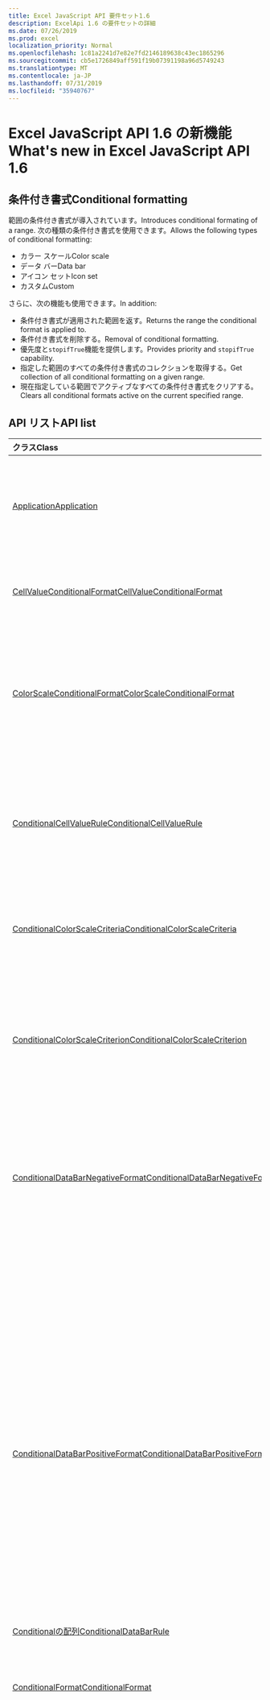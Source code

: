 ```yaml
---
title: Excel JavaScript API 要件セット1.6
description: ExcelApi 1.6 の要件セットの詳細
ms.date: 07/26/2019
ms.prod: excel
localization_priority: Normal
ms.openlocfilehash: 1c81a2241d7e82e7fd2146189638c43ec1865296
ms.sourcegitcommit: cb5e1726849aff591f19b07391198a96d5749243
ms.translationtype: MT
ms.contentlocale: ja-JP
ms.lasthandoff: 07/31/2019
ms.locfileid: "35940767"
---
```

# <a name="whats-new-in-excel-javascript-api-16"></a><span data-ttu-id="a546f-103">Excel JavaScript API 1.6 の新機能</span><span class="sxs-lookup"><span data-stu-id="a546f-103">What's new in Excel JavaScript API 1.6</span></span>

## <a name="conditional-formatting"></a><span data-ttu-id="a546f-104">条件付き書式</span><span class="sxs-lookup"><span data-stu-id="a546f-104">Conditional formatting</span></span>

<span data-ttu-id="a546f-105">範囲の条件付き書式が導入されています。</span><span class="sxs-lookup"><span data-stu-id="a546f-105">Introduces conditional formating of a range.</span></span> <span data-ttu-id="a546f-106">次の種類の条件付き書式を使用できます。</span><span class="sxs-lookup"><span data-stu-id="a546f-106">Allows the following types of conditional formatting:</span></span>

* <span data-ttu-id="a546f-107">カラー スケール</span><span class="sxs-lookup"><span data-stu-id="a546f-107">Color scale</span></span>
* <span data-ttu-id="a546f-108">データ バー</span><span class="sxs-lookup"><span data-stu-id="a546f-108">Data bar</span></span>
* <span data-ttu-id="a546f-109">アイコン セット</span><span class="sxs-lookup"><span data-stu-id="a546f-109">Icon set</span></span>
* <span data-ttu-id="a546f-110">カスタム</span><span class="sxs-lookup"><span data-stu-id="a546f-110">Custom</span></span>

<span data-ttu-id="a546f-111">さらに、次の機能も使用できます。</span><span class="sxs-lookup"><span data-stu-id="a546f-111">In addition:</span></span>

* <span data-ttu-id="a546f-112">条件付き書式が適用された範囲を返す。</span><span class="sxs-lookup"><span data-stu-id="a546f-112">Returns the range the conditional format is applied to.</span></span>
* <span data-ttu-id="a546f-113">条件付き書式を削除する。</span><span class="sxs-lookup"><span data-stu-id="a546f-113">Removal of conditional formatting.</span></span>
* <span data-ttu-id="a546f-114">優先度と`stopifTrue`機能を提供します。</span><span class="sxs-lookup"><span data-stu-id="a546f-114">Provides priority and `stopifTrue` capability.</span></span>
* <span data-ttu-id="a546f-115">指定した範囲のすべての条件付き書式のコレクションを取得する。</span><span class="sxs-lookup"><span data-stu-id="a546f-115">Get collection of all conditional formatting on a given range.</span></span>
* <span data-ttu-id="a546f-116">現在指定している範囲でアクティブなすべての条件付き書式をクリアする。</span><span class="sxs-lookup"><span data-stu-id="a546f-116">Clears all conditional formats active on the current specified range.</span></span>

## <a name="api-list"></a><span data-ttu-id="a546f-117">API リスト</span><span class="sxs-lookup"><span data-stu-id="a546f-117">API list</span></span>

| <span data-ttu-id="a546f-118">クラス</span><span class="sxs-lookup"><span data-stu-id="a546f-118">Class</span></span> | <span data-ttu-id="a546f-119">フィールド</span><span class="sxs-lookup"><span data-stu-id="a546f-119">Fields</span></span> | <span data-ttu-id="a546f-120">説明</span><span class="sxs-lookup"><span data-stu-id="a546f-120">Description</span></span> |
|:---|:---|:---|
|[<span data-ttu-id="a546f-121">Application</span><span class="sxs-lookup"><span data-stu-id="a546f-121">Application</span></span>](/javascript/api/excel/excel.application)|[<span data-ttu-id="a546f-122">suspendApiCalculationUntilNextSync()</span><span class="sxs-lookup"><span data-stu-id="a546f-122">suspendApiCalculationUntilNextSync()</span></span>](/javascript/api/excel/excel.application#suspendapicalculationuntilnextsync--)|<span data-ttu-id="a546f-p102">次の "context.sync()" が呼び出されるまで、計算を中断します。設定されると、依存関係が確実に伝達されるようにブックを再計算するのは開発者の責任です。</span><span class="sxs-lookup"><span data-stu-id="a546f-p102">Suspends calculation until the next "context.sync()" is called. Once set, it is the developer's responsibility to re-calc the workbook, to ensure that any dependencies are propagated.</span></span>|
|[<span data-ttu-id="a546f-125">CellValueConditionalFormat</span><span class="sxs-lookup"><span data-stu-id="a546f-125">CellValueConditionalFormat</span></span>](/javascript/api/excel/excel.cellvalueconditionalformat)|[<span data-ttu-id="a546f-126">format</span><span class="sxs-lookup"><span data-stu-id="a546f-126">format</span></span>](/javascript/api/excel/excel.cellvalueconditionalformat#format)|<span data-ttu-id="a546f-127">書式設定オブジェクトを返し、条件付き書式のフォント、塗りつぶし、罫線などのプロパティをカプセル化します。</span><span class="sxs-lookup"><span data-stu-id="a546f-127">Returns a format object, encapsulating the conditional formats font, fill, borders, and other properties.</span></span>|
||[<span data-ttu-id="a546f-128">除外</span><span class="sxs-lookup"><span data-stu-id="a546f-128">rule</span></span>](/javascript/api/excel/excel.cellvalueconditionalformat#rule)|<span data-ttu-id="a546f-129">この条件付き書式の Rule オブジェクトを表します。</span><span class="sxs-lookup"><span data-stu-id="a546f-129">Represents the Rule object on this conditional format.</span></span>|
|[<span data-ttu-id="a546f-130">ColorScaleConditionalFormat</span><span class="sxs-lookup"><span data-stu-id="a546f-130">ColorScaleConditionalFormat</span></span>](/javascript/api/excel/excel.colorscaleconditionalformat)|[<span data-ttu-id="a546f-131">criteria</span><span class="sxs-lookup"><span data-stu-id="a546f-131">criteria</span></span>](/javascript/api/excel/excel.colorscaleconditionalformat#criteria)|<span data-ttu-id="a546f-132">カラースケールの基準。</span><span class="sxs-lookup"><span data-stu-id="a546f-132">The criteria of the color scale.</span></span> <span data-ttu-id="a546f-133">2ポイントのカラースケールを使用している場合、中点はオプションです。</span><span class="sxs-lookup"><span data-stu-id="a546f-133">Midpoint is optional when using a two point color scale.</span></span>|
||[<span data-ttu-id="a546f-134">threeColorScale</span><span class="sxs-lookup"><span data-stu-id="a546f-134">threeColorScale</span></span>](/javascript/api/excel/excel.colorscaleconditionalformat#threecolorscale)|<span data-ttu-id="a546f-135">True の場合、カラースケールには3つのポイント (最小、中点、最大) が設定されます。それ以外の場合は、2つ (最小、最大) が設定されます。</span><span class="sxs-lookup"><span data-stu-id="a546f-135">If true the color scale will have three points (minimum, midpoint, maximum), otherwise it will have two (minimum, maximum).</span></span>|
|[<span data-ttu-id="a546f-136">ConditionalCellValueRule</span><span class="sxs-lookup"><span data-stu-id="a546f-136">ConditionalCellValueRule</span></span>](/javascript/api/excel/excel.conditionalcellvaluerule)|[<span data-ttu-id="a546f-137">formula1</span><span class="sxs-lookup"><span data-stu-id="a546f-137">formula1</span></span>](/javascript/api/excel/excel.conditionalcellvaluerule#formula1)|<span data-ttu-id="a546f-138">条件付き書式ルールを評価するために必要な場合、数式。</span><span class="sxs-lookup"><span data-stu-id="a546f-138">The formula, if required, to evaluate the conditional format rule on.</span></span>|
||[<span data-ttu-id="a546f-139">formula2</span><span class="sxs-lookup"><span data-stu-id="a546f-139">formula2</span></span>](/javascript/api/excel/excel.conditionalcellvaluerule#formula2)|<span data-ttu-id="a546f-140">条件付き書式ルールを評価するために必要な場合、数式。</span><span class="sxs-lookup"><span data-stu-id="a546f-140">The formula, if required, to evaluate the conditional format rule on.</span></span>|
||[<span data-ttu-id="a546f-141">演算子</span><span class="sxs-lookup"><span data-stu-id="a546f-141">operator</span></span>](/javascript/api/excel/excel.conditionalcellvaluerule#operator)|<span data-ttu-id="a546f-142">テキスト条件付き書式の演算子を指定します。</span><span class="sxs-lookup"><span data-stu-id="a546f-142">The operator of the text conditional format.</span></span>|
|[<span data-ttu-id="a546f-143">ConditionalColorScaleCriteria</span><span class="sxs-lookup"><span data-stu-id="a546f-143">ConditionalColorScaleCriteria</span></span>](/javascript/api/excel/excel.conditionalcolorscalecriteria)|[<span data-ttu-id="a546f-144">maximum</span><span class="sxs-lookup"><span data-stu-id="a546f-144">maximum</span></span>](/javascript/api/excel/excel.conditionalcolorscalecriteria#maximum)|<span data-ttu-id="a546f-145">最大ポイントのカラー スケール条件。</span><span class="sxs-lookup"><span data-stu-id="a546f-145">The maximum point Color Scale Criterion.</span></span>|
||[<span data-ttu-id="a546f-146">地点</span><span class="sxs-lookup"><span data-stu-id="a546f-146">midpoint</span></span>](/javascript/api/excel/excel.conditionalcolorscalecriteria#midpoint)|<span data-ttu-id="a546f-147">カラー スケールが 3 色スケールの場合のカラー スケール条件の中間値。</span><span class="sxs-lookup"><span data-stu-id="a546f-147">The midpoint Color Scale Criterion if the color scale is a 3-color scale.</span></span>|
||[<span data-ttu-id="a546f-148">minimum</span><span class="sxs-lookup"><span data-stu-id="a546f-148">minimum</span></span>](/javascript/api/excel/excel.conditionalcolorscalecriteria#minimum)|<span data-ttu-id="a546f-149">最小ポイントのカラー スケール条件。</span><span class="sxs-lookup"><span data-stu-id="a546f-149">The minimum point Color Scale Criterion.</span></span>|
|[<span data-ttu-id="a546f-150">ConditionalColorScaleCriterion</span><span class="sxs-lookup"><span data-stu-id="a546f-150">ConditionalColorScaleCriterion</span></span>](/javascript/api/excel/excel.conditionalcolorscalecriterion)|[<span data-ttu-id="a546f-151">color</span><span class="sxs-lookup"><span data-stu-id="a546f-151">color</span></span>](/javascript/api/excel/excel.conditionalcolorscalecriterion#color)|<span data-ttu-id="a546f-152">色スケールの色を表す HTML カラーコード。</span><span class="sxs-lookup"><span data-stu-id="a546f-152">HTML color code representation of the color scale color.</span></span> <span data-ttu-id="a546f-153">例:</span><span class="sxs-lookup"><span data-stu-id="a546f-153">E.g.</span></span> <span data-ttu-id="a546f-154">#FF0000 は赤を表します。</span><span class="sxs-lookup"><span data-stu-id="a546f-154">#FF0000 represents Red.</span></span>|
||[<span data-ttu-id="a546f-155">formula</span><span class="sxs-lookup"><span data-stu-id="a546f-155">formula</span></span>](/javascript/api/excel/excel.conditionalcolorscalecriterion#formula)|<span data-ttu-id="a546f-156">数値、数式、(型が LowestValue の場合は) null。</span><span class="sxs-lookup"><span data-stu-id="a546f-156">A number, a formula, or null (if Type is LowestValue).</span></span>|
||[<span data-ttu-id="a546f-157">type</span><span class="sxs-lookup"><span data-stu-id="a546f-157">type</span></span>](/javascript/api/excel/excel.conditionalcolorscalecriterion#type)|<span data-ttu-id="a546f-158">条件式の基準となる条件式を指定します。</span><span class="sxs-lookup"><span data-stu-id="a546f-158">What the criterion conditional formula should be based on.</span></span>|
|[<span data-ttu-id="a546f-159">ConditionalDataBarNegativeFormat</span><span class="sxs-lookup"><span data-stu-id="a546f-159">ConditionalDataBarNegativeFormat</span></span>](/javascript/api/excel/excel.conditionaldatabarnegativeformat)|[<span data-ttu-id="a546f-160">borderColor</span><span class="sxs-lookup"><span data-stu-id="a546f-160">borderColor</span></span>](/javascript/api/excel/excel.conditionaldatabarnegativeformat#bordercolor)|<span data-ttu-id="a546f-161">枠線の色を表す HTML カラー コード。形式は #RRGGBB (例: "FFA500")、または名前付きの HTML 色 (例: "オレンジ") です。</span><span class="sxs-lookup"><span data-stu-id="a546f-161">HTML color code representing the color of the border line, of the form #RRGGBB (e.g. "FFA500") or as a named HTML color (e.g. "orange").</span></span>|
||[<span data-ttu-id="a546f-162">fillColor</span><span class="sxs-lookup"><span data-stu-id="a546f-162">fillColor</span></span>](/javascript/api/excel/excel.conditionaldatabarnegativeformat#fillcolor)|<span data-ttu-id="a546f-163">塗りつぶしの色を表す HTML カラー コード。#RRGGBB 形式 (例: "FFA500")、または名前付きの HTML 色 (例: "orange") として示されます。</span><span class="sxs-lookup"><span data-stu-id="a546f-163">HTML color code representing the fill color, of the form #RRGGBB (e.g. "FFA500") or as a named HTML color (e.g. "orange").</span></span>|
||[<span data-ttu-id="a546f-164">matchPositiveBorderColor</span><span class="sxs-lookup"><span data-stu-id="a546f-164">matchPositiveBorderColor</span></span>](/javascript/api/excel/excel.conditionaldatabarnegativeformat#matchpositivebordercolor)|<span data-ttu-id="a546f-165">負の DataBar に正の DataBar と同じ枠線の色があるかどうかを表すブール値。</span><span class="sxs-lookup"><span data-stu-id="a546f-165">Boolean representation of whether or not the negative DataBar has the same border color as the positive DataBar.</span></span>|
||[<span data-ttu-id="a546f-166">matchPositiveFillColor</span><span class="sxs-lookup"><span data-stu-id="a546f-166">matchPositiveFillColor</span></span>](/javascript/api/excel/excel.conditionaldatabarnegativeformat#matchpositivefillcolor)|<span data-ttu-id="a546f-167">負の DataBar に正の DataBar と同じ塗りつぶしの色があるかどうかを表すブール値。</span><span class="sxs-lookup"><span data-stu-id="a546f-167">Boolean representation of whether or not the negative DataBar has the same fill color as the positive DataBar.</span></span>|
|[<span data-ttu-id="a546f-168">ConditionalDataBarPositiveFormat</span><span class="sxs-lookup"><span data-stu-id="a546f-168">ConditionalDataBarPositiveFormat</span></span>](/javascript/api/excel/excel.conditionaldatabarpositiveformat)|[<span data-ttu-id="a546f-169">borderColor</span><span class="sxs-lookup"><span data-stu-id="a546f-169">borderColor</span></span>](/javascript/api/excel/excel.conditionaldatabarpositiveformat#bordercolor)|<span data-ttu-id="a546f-170">枠線の色を表す HTML カラー コード。形式は #RRGGBB (例: "FFA500")、または名前付きの HTML 色 (例: "オレンジ") です。</span><span class="sxs-lookup"><span data-stu-id="a546f-170">HTML color code representing the color of the border line, of the form #RRGGBB (e.g. "FFA500") or as a named HTML color (e.g. "orange").</span></span>|
||[<span data-ttu-id="a546f-171">fillColor</span><span class="sxs-lookup"><span data-stu-id="a546f-171">fillColor</span></span>](/javascript/api/excel/excel.conditionaldatabarpositiveformat#fillcolor)|<span data-ttu-id="a546f-172">塗りつぶしの色を表す HTML カラー コード。#RRGGBB 形式 (例: "FFA500")、または名前付きの HTML 色 (例: "orange") として示されます。</span><span class="sxs-lookup"><span data-stu-id="a546f-172">HTML color code representing the fill color, of the form #RRGGBB (e.g. "FFA500") or as a named HTML color (e.g. "orange").</span></span>|
||[<span data-ttu-id="a546f-173">gradientFill</span><span class="sxs-lookup"><span data-stu-id="a546f-173">gradientFill</span></span>](/javascript/api/excel/excel.conditionaldatabarpositiveformat#gradientfill)|<span data-ttu-id="a546f-174">DataBar のグラデーションの有無を表すブール値。</span><span class="sxs-lookup"><span data-stu-id="a546f-174">Boolean representation of whether or not the DataBar has a gradient.</span></span>|
|[<span data-ttu-id="a546f-175">Conditionalの配列</span><span class="sxs-lookup"><span data-stu-id="a546f-175">ConditionalDataBarRule</span></span>](/javascript/api/excel/excel.conditionaldatabarrule)|[<span data-ttu-id="a546f-176">formula</span><span class="sxs-lookup"><span data-stu-id="a546f-176">formula</span></span>](/javascript/api/excel/excel.conditionaldatabarrule#formula)|<span data-ttu-id="a546f-177">databar のルールを評価するために必要な場合、数式。</span><span class="sxs-lookup"><span data-stu-id="a546f-177">The formula, if required, to evaluate the databar rule on.</span></span>|
||[<span data-ttu-id="a546f-178">type</span><span class="sxs-lookup"><span data-stu-id="a546f-178">type</span></span>](/javascript/api/excel/excel.conditionaldatabarrule#type)|<span data-ttu-id="a546f-179">Databar のルールの種類。</span><span class="sxs-lookup"><span data-stu-id="a546f-179">The type of rule for the databar.</span></span>|
|[<span data-ttu-id="a546f-180">ConditionalFormat</span><span class="sxs-lookup"><span data-stu-id="a546f-180">ConditionalFormat</span></span>](/javascript/api/excel/excel.conditionalformat)|[<span data-ttu-id="a546f-181">delete()</span><span class="sxs-lookup"><span data-stu-id="a546f-181">delete()</span></span>](/javascript/api/excel/excel.conditionalformat#delete--)|<span data-ttu-id="a546f-182">この条件付き書式を削除します。</span><span class="sxs-lookup"><span data-stu-id="a546f-182">Deletes this conditional format.</span></span>|
||[<span data-ttu-id="a546f-183">getRange()</span><span class="sxs-lookup"><span data-stu-id="a546f-183">getRange()</span></span>](/javascript/api/excel/excel.conditionalformat#getrange--)|<span data-ttu-id="a546f-184">条件付き書式が適用された範囲を返す。</span><span class="sxs-lookup"><span data-stu-id="a546f-184">Returns the range the conditonal format is applied to.</span></span> <span data-ttu-id="a546f-185">複数の範囲に条件付き書式を適用すると、エラーがスローされます。</span><span class="sxs-lookup"><span data-stu-id="a546f-185">Throws an error if the conditional format is applied to multiple ranges.</span></span> <span data-ttu-id="a546f-186">読み取り専用です。</span><span class="sxs-lookup"><span data-stu-id="a546f-186">Read-only.</span></span>|
||[<span data-ttu-id="a546f-187">getRangeOrNullObject()</span><span class="sxs-lookup"><span data-stu-id="a546f-187">getRangeOrNullObject()</span></span>](/javascript/api/excel/excel.conditionalformat#getrangeornullobject--)|<span data-ttu-id="a546f-188">Conditonal 書式が適用される範囲を返します。または、複数の範囲に条件付き書式が適用されている場合は、null オブジェクトを返します。</span><span class="sxs-lookup"><span data-stu-id="a546f-188">Returns the range the conditonal format is applied to, or a null object if the conditional format is applied to multiple ranges.</span></span> <span data-ttu-id="a546f-189">読み取り専用です。</span><span class="sxs-lookup"><span data-stu-id="a546f-189">Read-only.</span></span>|
||[<span data-ttu-id="a546f-190">的</span><span class="sxs-lookup"><span data-stu-id="a546f-190">priority</span></span>](/javascript/api/excel/excel.conditionalformat#priority)|<span data-ttu-id="a546f-191">この条件付き書式が現在存在している条件付き書式コレクション内の優先度 (またはインデックス)。</span><span class="sxs-lookup"><span data-stu-id="a546f-191">The priority (or index) within the conditional format collection that this conditional format currently exists in.</span></span> <span data-ttu-id="a546f-192">これも変更する</span><span class="sxs-lookup"><span data-stu-id="a546f-192">Changing this also</span></span>|
||[<span data-ttu-id="a546f-193">cellValue</span><span class="sxs-lookup"><span data-stu-id="a546f-193">cellValue</span></span>](/javascript/api/excel/excel.conditionalformat#cellvalue)|<span data-ttu-id="a546f-194">現在の条件付き書式が CellValue 型の場合は、セル値の条件付き書式プロパティを返します。</span><span class="sxs-lookup"><span data-stu-id="a546f-194">Returns the cell value conditional format properties if the current conditional format is a CellValue type.</span></span>|
||[<span data-ttu-id="a546f-195">cellValueOrNullObject</span><span class="sxs-lookup"><span data-stu-id="a546f-195">cellValueOrNullObject</span></span>](/javascript/api/excel/excel.conditionalformat#cellvalueornullobject)|<span data-ttu-id="a546f-196">現在の条件付き書式が CellValue 型の場合は、セル値の条件付き書式プロパティを返します。</span><span class="sxs-lookup"><span data-stu-id="a546f-196">Returns the cell value conditional format properties if the current conditional format is a CellValue type.</span></span>|
||[<span data-ttu-id="a546f-197">colorScale</span><span class="sxs-lookup"><span data-stu-id="a546f-197">colorScale</span></span>](/javascript/api/excel/excel.conditionalformat#colorscale)|<span data-ttu-id="a546f-198">現在の条件付き書式が ColorScale 型の場合は、ColorScale 条件付き書式プロパティを返します。</span><span class="sxs-lookup"><span data-stu-id="a546f-198">Returns the ColorScale conditional format properties if the current conditional format is an ColorScale type.</span></span> <span data-ttu-id="a546f-199">読み取り専用です。</span><span class="sxs-lookup"><span data-stu-id="a546f-199">Read-only.</span></span>|
||[<span data-ttu-id="a546f-200">colorScaleOrNullObject</span><span class="sxs-lookup"><span data-stu-id="a546f-200">colorScaleOrNullObject</span></span>](/javascript/api/excel/excel.conditionalformat#colorscaleornullobject)|<span data-ttu-id="a546f-201">現在の条件付き書式が ColorScale 型の場合は、ColorScale 条件付き書式プロパティを返します。</span><span class="sxs-lookup"><span data-stu-id="a546f-201">Returns the ColorScale conditional format properties if the current conditional format is an ColorScale type.</span></span> <span data-ttu-id="a546f-202">読み取り専用です。</span><span class="sxs-lookup"><span data-stu-id="a546f-202">Read-only.</span></span>|
||[<span data-ttu-id="a546f-203">配色</span><span class="sxs-lookup"><span data-stu-id="a546f-203">custom</span></span>](/javascript/api/excel/excel.conditionalformat#custom)|<span data-ttu-id="a546f-204">現在の条件付き書式がカスタム型の場合は、カスタムの条件付き書式プロパティを返します。</span><span class="sxs-lookup"><span data-stu-id="a546f-204">Returns the custom conditional format properties if the current conditional format is a custom type.</span></span> <span data-ttu-id="a546f-205">読み取り専用です。</span><span class="sxs-lookup"><span data-stu-id="a546f-205">Read-only.</span></span>|
||[<span data-ttu-id="a546f-206">customOrNullObject</span><span class="sxs-lookup"><span data-stu-id="a546f-206">customOrNullObject</span></span>](/javascript/api/excel/excel.conditionalformat#customornullobject)|<span data-ttu-id="a546f-207">現在の条件付き書式がカスタム型の場合は、カスタムの条件付き書式プロパティを返します。</span><span class="sxs-lookup"><span data-stu-id="a546f-207">Returns the custom conditional format properties if the current conditional format is a custom type.</span></span> <span data-ttu-id="a546f-208">読み取り専用です。</span><span class="sxs-lookup"><span data-stu-id="a546f-208">Read-only.</span></span>|
||[<span data-ttu-id="a546f-209">dataBar</span><span class="sxs-lookup"><span data-stu-id="a546f-209">dataBar</span></span>](/javascript/api/excel/excel.conditionalformat#databar)|<span data-ttu-id="a546f-210">現在の条件付き書式がデータバーの場合、データバーのプロパティを返します。</span><span class="sxs-lookup"><span data-stu-id="a546f-210">Returns the data bar properties if the current conditional format is a data bar.</span></span> <span data-ttu-id="a546f-211">読み取り専用です。</span><span class="sxs-lookup"><span data-stu-id="a546f-211">Read-only.</span></span>|
||[<span data-ttu-id="a546f-212">dataBarOrNullObject</span><span class="sxs-lookup"><span data-stu-id="a546f-212">dataBarOrNullObject</span></span>](/javascript/api/excel/excel.conditionalformat#databarornullobject)|<span data-ttu-id="a546f-213">現在の条件付き書式がデータバーの場合、データバーのプロパティを返します。</span><span class="sxs-lookup"><span data-stu-id="a546f-213">Returns the data bar properties if the current conditional format is a data bar.</span></span> <span data-ttu-id="a546f-214">読み取り専用です。</span><span class="sxs-lookup"><span data-stu-id="a546f-214">Read-only.</span></span>|
||[<span data-ttu-id="a546f-215">iconSet</span><span class="sxs-lookup"><span data-stu-id="a546f-215">iconSet</span></span>](/javascript/api/excel/excel.conditionalformat#iconset)|<span data-ttu-id="a546f-216">現在の条件付き書式が IconSet 型の場合は、IconSet 条件付き書式プロパティを返します。</span><span class="sxs-lookup"><span data-stu-id="a546f-216">Returns the IconSet conditional format properties if the current conditional format is an IconSet type.</span></span> <span data-ttu-id="a546f-217">読み取り専用です。</span><span class="sxs-lookup"><span data-stu-id="a546f-217">Read-only.</span></span>|
||[<span data-ttu-id="a546f-218">iconSetOrNullObject</span><span class="sxs-lookup"><span data-stu-id="a546f-218">iconSetOrNullObject</span></span>](/javascript/api/excel/excel.conditionalformat#iconsetornullobject)|<span data-ttu-id="a546f-219">現在の条件付き書式が IconSet 型の場合は、IconSet 条件付き書式プロパティを返します。</span><span class="sxs-lookup"><span data-stu-id="a546f-219">Returns the IconSet conditional format properties if the current conditional format is an IconSet type.</span></span> <span data-ttu-id="a546f-220">読み取り専用です。</span><span class="sxs-lookup"><span data-stu-id="a546f-220">Read-only.</span></span>|
||[<span data-ttu-id="a546f-221">id</span><span class="sxs-lookup"><span data-stu-id="a546f-221">id</span></span>](/javascript/api/excel/excel.conditionalformat#id)|<span data-ttu-id="a546f-222">現在の ConditionalFormatCollection 内での条件付き書式の優先順位。</span><span class="sxs-lookup"><span data-stu-id="a546f-222">The Priority of the Conditional Format within the current ConditionalFormatCollection.</span></span> <span data-ttu-id="a546f-223">読み取り専用です。</span><span class="sxs-lookup"><span data-stu-id="a546f-223">Read-only.</span></span>|
||[<span data-ttu-id="a546f-224">3-d</span><span class="sxs-lookup"><span data-stu-id="a546f-224">preset</span></span>](/javascript/api/excel/excel.conditionalformat#preset)|<span data-ttu-id="a546f-225">事前設定の条件の条件付き書式を返します。</span><span class="sxs-lookup"><span data-stu-id="a546f-225">Returns the preset criteria conditional format.</span></span> <span data-ttu-id="a546f-226">詳細については、「PresetCriteriaConditionalFormat」を参照してください。</span><span class="sxs-lookup"><span data-stu-id="a546f-226">See Excel.PresetCriteriaConditionalFormat for more details.</span></span>|
||[<span data-ttu-id="a546f-227">presetOrNullObject</span><span class="sxs-lookup"><span data-stu-id="a546f-227">presetOrNullObject</span></span>](/javascript/api/excel/excel.conditionalformat#presetornullobject)|<span data-ttu-id="a546f-228">事前設定の条件の条件付き書式を返します。</span><span class="sxs-lookup"><span data-stu-id="a546f-228">Returns the preset criteria conditional format.</span></span> <span data-ttu-id="a546f-229">詳細については、「PresetCriteriaConditionalFormat」を参照してください。</span><span class="sxs-lookup"><span data-stu-id="a546f-229">See Excel.PresetCriteriaConditionalFormat for more details.</span></span>|
||[<span data-ttu-id="a546f-230">textComparison</span><span class="sxs-lookup"><span data-stu-id="a546f-230">textComparison</span></span>](/javascript/api/excel/excel.conditionalformat#textcomparison)|<span data-ttu-id="a546f-231">現在の条件付き書式がテキスト型の場合、特定のテキスト条件付き書式プロパティを返します。</span><span class="sxs-lookup"><span data-stu-id="a546f-231">Returns the specific text conditional format properties if the current conditional format is a text type.</span></span>|
||[<span data-ttu-id="a546f-232">textComparisonOrNullObject</span><span class="sxs-lookup"><span data-stu-id="a546f-232">textComparisonOrNullObject</span></span>](/javascript/api/excel/excel.conditionalformat#textcomparisonornullobject)|<span data-ttu-id="a546f-233">現在の条件付き書式がテキスト型の場合、特定のテキスト条件付き書式プロパティを返します。</span><span class="sxs-lookup"><span data-stu-id="a546f-233">Returns the specific text conditional format properties if the current conditional format is a text type.</span></span>|
||[<span data-ttu-id="a546f-234">topBottom</span><span class="sxs-lookup"><span data-stu-id="a546f-234">topBottom</span></span>](/javascript/api/excel/excel.conditionalformat#topbottom)|<span data-ttu-id="a546f-235">現在の条件付き書式が TopBottom 型の場合、上位/下位条件付き書式プロパティを返します。</span><span class="sxs-lookup"><span data-stu-id="a546f-235">Returns the Top/Bottom conditional format properties if the current conditional format is an TopBottom type.</span></span>|
||[<span data-ttu-id="a546f-236">topBottomOrNullObject</span><span class="sxs-lookup"><span data-stu-id="a546f-236">topBottomOrNullObject</span></span>](/javascript/api/excel/excel.conditionalformat#topbottomornullobject)|<span data-ttu-id="a546f-237">現在の条件付き書式が TopBottom 型の場合、上位/下位条件付き書式プロパティを返します。</span><span class="sxs-lookup"><span data-stu-id="a546f-237">Returns the Top/Bottom conditional format properties if the current conditional format is an TopBottom type.</span></span>|
||[<span data-ttu-id="a546f-238">type</span><span class="sxs-lookup"><span data-stu-id="a546f-238">type</span></span>](/javascript/api/excel/excel.conditionalformat#type)|<span data-ttu-id="a546f-239">条件付き書式の種類を指定します。</span><span class="sxs-lookup"><span data-stu-id="a546f-239">A type of conditional format.</span></span> <span data-ttu-id="a546f-240">一度に設定できるのは1つだけです。</span><span class="sxs-lookup"><span data-stu-id="a546f-240">Only one can be set at a time.</span></span> <span data-ttu-id="a546f-241">読み取り専用です。</span><span class="sxs-lookup"><span data-stu-id="a546f-241">Read-only.</span></span>|
||[<span data-ttu-id="a546f-242">stopIfTrue</span><span class="sxs-lookup"><span data-stu-id="a546f-242">stopIfTrue</span></span>](/javascript/api/excel/excel.conditionalformat#stopiftrue)|<span data-ttu-id="a546f-243">この条件付き書式の条件が満たされた場合、優先順位の低い書式はそのセルに影響を及ぼしません。</span><span class="sxs-lookup"><span data-stu-id="a546f-243">If the conditions of this conditional format are met, no lower-priority formats shall take effect on that cell.</span></span>|
|[<span data-ttu-id="a546f-244">ConditionalFormatCollection</span><span class="sxs-lookup"><span data-stu-id="a546f-244">ConditionalFormatCollection</span></span>](/javascript/api/excel/excel.conditionalformatcollection)|[<span data-ttu-id="a546f-245">追加 (種類: ConditionalFormatType)</span><span class="sxs-lookup"><span data-stu-id="a546f-245">add(type: Excel.ConditionalFormatType)</span></span>](/javascript/api/excel/excel.conditionalformatcollection#add-type-)|<span data-ttu-id="a546f-246">新しい条件付き書式をコレクションの先頭/最上位の優先度に追加します。</span><span class="sxs-lookup"><span data-stu-id="a546f-246">Adds a new conditional format to the collection at the first/top priority.</span></span>|
||[<span data-ttu-id="a546f-247">clearAll ()</span><span class="sxs-lookup"><span data-stu-id="a546f-247">clearAll()</span></span>](/javascript/api/excel/excel.conditionalformatcollection#clearall--)|<span data-ttu-id="a546f-248">現在指定している範囲でアクティブなすべての条件付き書式をクリアする。</span><span class="sxs-lookup"><span data-stu-id="a546f-248">Clears all conditional formats active on the current specified range.</span></span>|
||[<span data-ttu-id="a546f-249">getCount()</span><span class="sxs-lookup"><span data-stu-id="a546f-249">getCount()</span></span>](/javascript/api/excel/excel.conditionalformatcollection#getcount--)|<span data-ttu-id="a546f-250">ブック内の条件付き書式の数を返します。</span><span class="sxs-lookup"><span data-stu-id="a546f-250">Returns the number of conditional formats in the workbook.</span></span> <span data-ttu-id="a546f-251">読み取り専用です。</span><span class="sxs-lookup"><span data-stu-id="a546f-251">Read-only.</span></span>|
||[<span data-ttu-id="a546f-252">getItem(id: string)</span><span class="sxs-lookup"><span data-stu-id="a546f-252">getItem(id: string)</span></span>](/javascript/api/excel/excel.conditionalformatcollection#getitem-id-)|<span data-ttu-id="a546f-253">指定された ID に対応する条件付き書式を返します。</span><span class="sxs-lookup"><span data-stu-id="a546f-253">Returns a conditional format for the given ID.</span></span>|
||[<span data-ttu-id="a546f-254">getItemAt(index: number)</span><span class="sxs-lookup"><span data-stu-id="a546f-254">getItemAt(index: number)</span></span>](/javascript/api/excel/excel.conditionalformatcollection#getitemat-index-)|<span data-ttu-id="a546f-255">指定されたインデックスに条件付き書式を返します。</span><span class="sxs-lookup"><span data-stu-id="a546f-255">Returns a conditional format at the given index.</span></span>|
||[<span data-ttu-id="a546f-256">items</span><span class="sxs-lookup"><span data-stu-id="a546f-256">items</span></span>](/javascript/api/excel/excel.conditionalformatcollection#items)|<span data-ttu-id="a546f-257">このコレクション内に読み込まれた子アイテムを取得します。</span><span class="sxs-lookup"><span data-stu-id="a546f-257">Gets the loaded child items in this collection.</span></span>|
|[<span data-ttu-id="a546f-258">ConditionalFormatRule</span><span class="sxs-lookup"><span data-stu-id="a546f-258">ConditionalFormatRule</span></span>](/javascript/api/excel/excel.conditionalformatrule)|[<span data-ttu-id="a546f-259">formula</span><span class="sxs-lookup"><span data-stu-id="a546f-259">formula</span></span>](/javascript/api/excel/excel.conditionalformatrule#formula)|<span data-ttu-id="a546f-260">条件付き書式ルールを評価するために必要な場合、数式。</span><span class="sxs-lookup"><span data-stu-id="a546f-260">The formula, if required, to evaluate the conditional format rule on.</span></span>|
||[<span data-ttu-id="a546f-261">formulaLocal</span><span class="sxs-lookup"><span data-stu-id="a546f-261">formulaLocal</span></span>](/javascript/api/excel/excel.conditionalformatrule#formulalocal)|<span data-ttu-id="a546f-262">ユーザーの言語で条件付き書式ルールを評価するために必要な場合、数式。</span><span class="sxs-lookup"><span data-stu-id="a546f-262">The formula, if required, to evaluate the conditional format rule on in the user's language.</span></span>|
||[<span data-ttu-id="a546f-263">formulaR1C1</span><span class="sxs-lookup"><span data-stu-id="a546f-263">formulaR1C1</span></span>](/javascript/api/excel/excel.conditionalformatrule#formular1c1)|<span data-ttu-id="a546f-264">R1C1 形式の表記法で条件付き書式ルールを評価するために必要な場合、数式。</span><span class="sxs-lookup"><span data-stu-id="a546f-264">The formula, if required, to evaluate the conditional format rule on in R1C1-style notation.</span></span>|
|[<span data-ttu-id="a546f-265">ConditionalIconCriterion</span><span class="sxs-lookup"><span data-stu-id="a546f-265">ConditionalIconCriterion</span></span>](/javascript/api/excel/excel.conditionaliconcriterion)|[<span data-ttu-id="a546f-266">customIcon</span><span class="sxs-lookup"><span data-stu-id="a546f-266">customIcon</span></span>](/javascript/api/excel/excel.conditionaliconcriterion#customicon)|<span data-ttu-id="a546f-267">既定の IconSet と異なる場合は現在の条件のカスタム アイコン、そうでない場合は null が返されます。</span><span class="sxs-lookup"><span data-stu-id="a546f-267">The custom icon for the current criterion if different from the default IconSet, else null will be returned.</span></span>|
||[<span data-ttu-id="a546f-268">formula</span><span class="sxs-lookup"><span data-stu-id="a546f-268">formula</span></span>](/javascript/api/excel/excel.conditionaliconcriterion#formula)|<span data-ttu-id="a546f-269">種類によっては数値または数式。</span><span class="sxs-lookup"><span data-stu-id="a546f-269">A number or a formula depending on the type.</span></span>|
||[<span data-ttu-id="a546f-270">演算子</span><span class="sxs-lookup"><span data-stu-id="a546f-270">operator</span></span>](/javascript/api/excel/excel.conditionaliconcriterion#operator)|<span data-ttu-id="a546f-271">アイコンの条件付き書式のルールの種類ごとに、GreaterThan または GreaterThanOrEqual。</span><span class="sxs-lookup"><span data-stu-id="a546f-271">GreaterThan or GreaterThanOrEqual for each of the rule type for the Icon conditional format.</span></span>|
||[<span data-ttu-id="a546f-272">type</span><span class="sxs-lookup"><span data-stu-id="a546f-272">type</span></span>](/javascript/api/excel/excel.conditionaliconcriterion#type)|<span data-ttu-id="a546f-273">アイコンの条件式は次のものに基づいています。</span><span class="sxs-lookup"><span data-stu-id="a546f-273">What the icon conditional formula should be based on.</span></span>|
|[<span data-ttu-id="a546f-274">ConditionalPresetCriteriaRule</span><span class="sxs-lookup"><span data-stu-id="a546f-274">ConditionalPresetCriteriaRule</span></span>](/javascript/api/excel/excel.conditionalpresetcriteriarule)|[<span data-ttu-id="a546f-275">条件</span><span class="sxs-lookup"><span data-stu-id="a546f-275">criterion</span></span>](/javascript/api/excel/excel.conditionalpresetcriteriarule#criterion)|<span data-ttu-id="a546f-276">条件付き書式の条件を指定します。</span><span class="sxs-lookup"><span data-stu-id="a546f-276">The criterion of the conditional format.</span></span>|
|[<span data-ttu-id="a546f-277">ConditionalRangeBorder</span><span class="sxs-lookup"><span data-stu-id="a546f-277">ConditionalRangeBorder</span></span>](/javascript/api/excel/excel.conditionalrangeborder)|[<span data-ttu-id="a546f-278">color</span><span class="sxs-lookup"><span data-stu-id="a546f-278">color</span></span>](/javascript/api/excel/excel.conditionalrangeborder#color)|<span data-ttu-id="a546f-279">枠線の色を表す HTML カラー コード。形式は #RRGGBB (例: "FFA500")、または名前付きの HTML 色 (例: "オレンジ") です。</span><span class="sxs-lookup"><span data-stu-id="a546f-279">HTML color code representing the color of the border line, of the form #RRGGBB (e.g. "FFA500") or as a named HTML color (e.g. "orange").</span></span>|
||[<span data-ttu-id="a546f-280">sideIndex</span><span class="sxs-lookup"><span data-stu-id="a546f-280">sideIndex</span></span>](/javascript/api/excel/excel.conditionalrangeborder#sideindex)|<span data-ttu-id="a546f-281">罫線の特定の辺を表す定数値。</span><span class="sxs-lookup"><span data-stu-id="a546f-281">Constant value that indicates the specific side of the border.</span></span> <span data-ttu-id="a546f-282">詳細については、「Excel の ConditionalRangeBorderIndex」を参照してください。</span><span class="sxs-lookup"><span data-stu-id="a546f-282">See Excel.ConditionalRangeBorderIndex for details.</span></span> <span data-ttu-id="a546f-283">読み取り専用です。</span><span class="sxs-lookup"><span data-stu-id="a546f-283">Read-only.</span></span>|
||[<span data-ttu-id="a546f-284">style</span><span class="sxs-lookup"><span data-stu-id="a546f-284">style</span></span>](/javascript/api/excel/excel.conditionalrangeborder#style)|<span data-ttu-id="a546f-285">罫線の線スタイルを指定する、線スタイル定数のいずれか 1 つ。</span><span class="sxs-lookup"><span data-stu-id="a546f-285">One of the constants of line style specifying the line style for the border.</span></span> <span data-ttu-id="a546f-286">詳細については、「Excel BorderLineStyle」を参照してください。</span><span class="sxs-lookup"><span data-stu-id="a546f-286">See Excel.BorderLineStyle for details.</span></span>|
|[<span data-ttu-id="a546f-287">ConditionalRangeBorderCollection</span><span class="sxs-lookup"><span data-stu-id="a546f-287">ConditionalRangeBorderCollection</span></span>](/javascript/api/excel/excel.conditionalrangebordercollection)|[<span data-ttu-id="a546f-288">getItem (index: Excel. ConditionalRangeBorderIndex)</span><span class="sxs-lookup"><span data-stu-id="a546f-288">getItem(index: Excel.ConditionalRangeBorderIndex)</span></span>](/javascript/api/excel/excel.conditionalrangebordercollection#getitem-index-)|<span data-ttu-id="a546f-289">オブジェクトの名前を使用して、境界線オブジェクトを取得します。</span><span class="sxs-lookup"><span data-stu-id="a546f-289">Gets a border object using its name.</span></span>|
||[<span data-ttu-id="a546f-290">getItemAt(index: number)</span><span class="sxs-lookup"><span data-stu-id="a546f-290">getItemAt(index: number)</span></span>](/javascript/api/excel/excel.conditionalrangebordercollection#getitemat-index-)|<span data-ttu-id="a546f-291">オブジェクトのインデックスを使用して、境界線オブジェクトを取得します。</span><span class="sxs-lookup"><span data-stu-id="a546f-291">Gets a border object using its index.</span></span>|
||[<span data-ttu-id="a546f-292">bottom</span><span class="sxs-lookup"><span data-stu-id="a546f-292">bottom</span></span>](/javascript/api/excel/excel.conditionalrangebordercollection#bottom)|<span data-ttu-id="a546f-293">下罫線を取得します。</span><span class="sxs-lookup"><span data-stu-id="a546f-293">Gets the bottom border.</span></span> <span data-ttu-id="a546f-294">読み取り専用です。</span><span class="sxs-lookup"><span data-stu-id="a546f-294">Read-only.</span></span>|
||[<span data-ttu-id="a546f-295">count</span><span class="sxs-lookup"><span data-stu-id="a546f-295">count</span></span>](/javascript/api/excel/excel.conditionalrangebordercollection#count)|<span data-ttu-id="a546f-296">コレクションに含まれる境界線オブジェクトの数。</span><span class="sxs-lookup"><span data-stu-id="a546f-296">Number of border objects in the collection.</span></span> <span data-ttu-id="a546f-297">読み取り専用です。</span><span class="sxs-lookup"><span data-stu-id="a546f-297">Read-only.</span></span>|
||[<span data-ttu-id="a546f-298">items</span><span class="sxs-lookup"><span data-stu-id="a546f-298">items</span></span>](/javascript/api/excel/excel.conditionalrangebordercollection#items)|<span data-ttu-id="a546f-299">このコレクション内に読み込まれた子アイテムを取得します。</span><span class="sxs-lookup"><span data-stu-id="a546f-299">Gets the loaded child items in this collection.</span></span>|
||[<span data-ttu-id="a546f-300">left</span><span class="sxs-lookup"><span data-stu-id="a546f-300">left</span></span>](/javascript/api/excel/excel.conditionalrangebordercollection#left)|<span data-ttu-id="a546f-301">左罫線を取得します。</span><span class="sxs-lookup"><span data-stu-id="a546f-301">Gets the left border.</span></span> <span data-ttu-id="a546f-302">読み取り専用です。</span><span class="sxs-lookup"><span data-stu-id="a546f-302">Read-only.</span></span>|
||[<span data-ttu-id="a546f-303">right</span><span class="sxs-lookup"><span data-stu-id="a546f-303">right</span></span>](/javascript/api/excel/excel.conditionalrangebordercollection#right)|<span data-ttu-id="a546f-304">右罫線を取得します。</span><span class="sxs-lookup"><span data-stu-id="a546f-304">Gets the right border.</span></span> <span data-ttu-id="a546f-305">読み取り専用です。</span><span class="sxs-lookup"><span data-stu-id="a546f-305">Read-only.</span></span>|
||[<span data-ttu-id="a546f-306">top</span><span class="sxs-lookup"><span data-stu-id="a546f-306">top</span></span>](/javascript/api/excel/excel.conditionalrangebordercollection#top)|<span data-ttu-id="a546f-307">上罫線を取得します。</span><span class="sxs-lookup"><span data-stu-id="a546f-307">Gets the top border.</span></span> <span data-ttu-id="a546f-308">読み取り専用です。</span><span class="sxs-lookup"><span data-stu-id="a546f-308">Read-only.</span></span>|
|[<span data-ttu-id="a546f-309">ConditionalRangeFill</span><span class="sxs-lookup"><span data-stu-id="a546f-309">ConditionalRangeFill</span></span>](/javascript/api/excel/excel.conditionalrangefill)|[<span data-ttu-id="a546f-310">clear()</span><span class="sxs-lookup"><span data-stu-id="a546f-310">clear()</span></span>](/javascript/api/excel/excel.conditionalrangefill#clear--)|<span data-ttu-id="a546f-311">塗りつぶしをリセットします。</span><span class="sxs-lookup"><span data-stu-id="a546f-311">Resets the fill.</span></span>|
||[<span data-ttu-id="a546f-312">color</span><span class="sxs-lookup"><span data-stu-id="a546f-312">color</span></span>](/javascript/api/excel/excel.conditionalrangefill#color)|<span data-ttu-id="a546f-313">塗りつぶしの色を表す HTML カラー コード。#RRGGBB 形式 (例: "FFA500")、または名前付きの HTML 色 (例: "orange") として示されます。</span><span class="sxs-lookup"><span data-stu-id="a546f-313">HTML color code representing the color of the fill, of the form #RRGGBB (e.g. "FFA500") or as a named HTML color (e.g. "orange").</span></span>|
|[<span data-ttu-id="a546f-314">ConditionalRangeFont</span><span class="sxs-lookup"><span data-stu-id="a546f-314">ConditionalRangeFont</span></span>](/javascript/api/excel/excel.conditionalrangefont)|[<span data-ttu-id="a546f-315">bold</span><span class="sxs-lookup"><span data-stu-id="a546f-315">bold</span></span>](/javascript/api/excel/excel.conditionalrangefont#bold)|<span data-ttu-id="a546f-316">フォントの太字の状態を表します。</span><span class="sxs-lookup"><span data-stu-id="a546f-316">Represents the bold status of font.</span></span>|
||[<span data-ttu-id="a546f-317">clear()</span><span class="sxs-lookup"><span data-stu-id="a546f-317">clear()</span></span>](/javascript/api/excel/excel.conditionalrangefont#clear--)|<span data-ttu-id="a546f-318">フォントの書式設定をリセットします。</span><span class="sxs-lookup"><span data-stu-id="a546f-318">Resets the font formats.</span></span>|
||[<span data-ttu-id="a546f-319">color</span><span class="sxs-lookup"><span data-stu-id="a546f-319">color</span></span>](/javascript/api/excel/excel.conditionalrangefont#color)|<span data-ttu-id="a546f-320">テキストの色の HTML カラー コード表記。</span><span class="sxs-lookup"><span data-stu-id="a546f-320">HTML color code representation of the text color.</span></span> <span data-ttu-id="a546f-321">例:</span><span class="sxs-lookup"><span data-stu-id="a546f-321">E.g.</span></span> <span data-ttu-id="a546f-322">#FF0000 は赤を表します。</span><span class="sxs-lookup"><span data-stu-id="a546f-322">#FF0000 represents Red.</span></span>|
||[<span data-ttu-id="a546f-323">italic</span><span class="sxs-lookup"><span data-stu-id="a546f-323">italic</span></span>](/javascript/api/excel/excel.conditionalrangefont#italic)|<span data-ttu-id="a546f-324">フォントの斜体の状態を表します。</span><span class="sxs-lookup"><span data-stu-id="a546f-324">Represents the italic status of the font.</span></span>|
||[<span data-ttu-id="a546f-325">strikethrough</span><span class="sxs-lookup"><span data-stu-id="a546f-325">strikethrough</span></span>](/javascript/api/excel/excel.conditionalrangefont#strikethrough)|<span data-ttu-id="a546f-326">フォントの取り消し線の状態を表します。</span><span class="sxs-lookup"><span data-stu-id="a546f-326">Represents the strikethrough status of the font.</span></span>|
||[<span data-ttu-id="a546f-327">underline</span><span class="sxs-lookup"><span data-stu-id="a546f-327">underline</span></span>](/javascript/api/excel/excel.conditionalrangefont#underline)|<span data-ttu-id="a546f-328">フォントに適用する下線の種類。</span><span class="sxs-lookup"><span data-stu-id="a546f-328">Type of underline applied to the font.</span></span> <span data-ttu-id="a546f-329">詳細については、「Excel の Conditionalrangefont過小認識」を参照してください。</span><span class="sxs-lookup"><span data-stu-id="a546f-329">See Excel.ConditionalRangeFontUnderlineStyle for details.</span></span>|
|[<span data-ttu-id="a546f-330">ConditionalRangeFormat</span><span class="sxs-lookup"><span data-stu-id="a546f-330">ConditionalRangeFormat</span></span>](/javascript/api/excel/excel.conditionalrangeformat)|[<span data-ttu-id="a546f-331">numberFormat</span><span class="sxs-lookup"><span data-stu-id="a546f-331">numberFormat</span></span>](/javascript/api/excel/excel.conditionalrangeformat#numberformat)|<span data-ttu-id="a546f-332">指定された範囲の Excel の数値書式コードを表します。</span><span class="sxs-lookup"><span data-stu-id="a546f-332">Represents Excel's number format code for the given range.</span></span> <span data-ttu-id="a546f-333">Null が渡された場合はクリアされます。</span><span class="sxs-lookup"><span data-stu-id="a546f-333">Cleared if null is passed in.</span></span>|
||[<span data-ttu-id="a546f-334">borders</span><span class="sxs-lookup"><span data-stu-id="a546f-334">borders</span></span>](/javascript/api/excel/excel.conditionalrangeformat#borders)|<span data-ttu-id="a546f-335">条件付き書式の範囲全体に適用される border オブジェクトのコレクションです。</span><span class="sxs-lookup"><span data-stu-id="a546f-335">Collection of border objects that apply to the overall conditional format range.</span></span> <span data-ttu-id="a546f-336">読み取り専用です。</span><span class="sxs-lookup"><span data-stu-id="a546f-336">Read-only.</span></span>|
||[<span data-ttu-id="a546f-337">fill</span><span class="sxs-lookup"><span data-stu-id="a546f-337">fill</span></span>](/javascript/api/excel/excel.conditionalrangeformat#fill)|<span data-ttu-id="a546f-338">条件付き書式の範囲全体で定義される fill オブジェクトを返します。</span><span class="sxs-lookup"><span data-stu-id="a546f-338">Returns the fill object defined on the overall conditional format range.</span></span> <span data-ttu-id="a546f-339">読み取り専用です。</span><span class="sxs-lookup"><span data-stu-id="a546f-339">Read-only.</span></span>|
||[<span data-ttu-id="a546f-340">font</span><span class="sxs-lookup"><span data-stu-id="a546f-340">font</span></span>](/javascript/api/excel/excel.conditionalrangeformat#font)|<span data-ttu-id="a546f-341">条件付き書式の範囲全体で定義される font オブジェクトを返します。</span><span class="sxs-lookup"><span data-stu-id="a546f-341">Returns the font object defined on the overall conditional format range.</span></span> <span data-ttu-id="a546f-342">読み取り専用です。</span><span class="sxs-lookup"><span data-stu-id="a546f-342">Read-only.</span></span>|
|[<span data-ttu-id="a546f-343">ConditionalTextComparisonRule</span><span class="sxs-lookup"><span data-stu-id="a546f-343">ConditionalTextComparisonRule</span></span>](/javascript/api/excel/excel.conditionaltextcomparisonrule)|[<span data-ttu-id="a546f-344">演算子</span><span class="sxs-lookup"><span data-stu-id="a546f-344">operator</span></span>](/javascript/api/excel/excel.conditionaltextcomparisonrule#operator)|<span data-ttu-id="a546f-345">テキスト条件付き書式の演算子を指定します。</span><span class="sxs-lookup"><span data-stu-id="a546f-345">The operator of the text conditional format.</span></span>|
||[<span data-ttu-id="a546f-346">text</span><span class="sxs-lookup"><span data-stu-id="a546f-346">text</span></span>](/javascript/api/excel/excel.conditionaltextcomparisonrule#text)|<span data-ttu-id="a546f-347">条件付き書式のテキスト値。</span><span class="sxs-lookup"><span data-stu-id="a546f-347">The Text value of conditional format.</span></span>|
|[<span data-ttu-id="a546f-348">ConditionalTopBottomRule</span><span class="sxs-lookup"><span data-stu-id="a546f-348">ConditionalTopBottomRule</span></span>](/javascript/api/excel/excel.conditionaltopbottomrule)|[<span data-ttu-id="a546f-349">Rank</span><span class="sxs-lookup"><span data-stu-id="a546f-349">rank</span></span>](/javascript/api/excel/excel.conditionaltopbottomrule#rank)|<span data-ttu-id="a546f-350">数値のランクに対する 1 から 1000、またはパーセントのランクに対する 1 から 100 のランク。</span><span class="sxs-lookup"><span data-stu-id="a546f-350">The rank between 1 and 1000 for numeric ranks or 1 and 100 for percent ranks.</span></span>|
||[<span data-ttu-id="a546f-351">type</span><span class="sxs-lookup"><span data-stu-id="a546f-351">type</span></span>](/javascript/api/excel/excel.conditionaltopbottomrule#type)|<span data-ttu-id="a546f-352">上位または下位のランクに基づいて値を書式設定します。</span><span class="sxs-lookup"><span data-stu-id="a546f-352">Format values based on the top or bottom rank.</span></span>|
|[<span data-ttu-id="a546f-353">CustomConditionalFormat</span><span class="sxs-lookup"><span data-stu-id="a546f-353">CustomConditionalFormat</span></span>](/javascript/api/excel/excel.customconditionalformat)|[<span data-ttu-id="a546f-354">format</span><span class="sxs-lookup"><span data-stu-id="a546f-354">format</span></span>](/javascript/api/excel/excel.customconditionalformat#format)|<span data-ttu-id="a546f-355">書式設定オブジェクトを返し、条件付き書式のフォント、塗りつぶし、罫線などのプロパティをカプセル化します。</span><span class="sxs-lookup"><span data-stu-id="a546f-355">Returns a format object, encapsulating the conditional formats font, fill, borders, and other properties.</span></span> <span data-ttu-id="a546f-356">読み取り専用です。</span><span class="sxs-lookup"><span data-stu-id="a546f-356">Read-only.</span></span>|
||[<span data-ttu-id="a546f-357">除外</span><span class="sxs-lookup"><span data-stu-id="a546f-357">rule</span></span>](/javascript/api/excel/excel.customconditionalformat#rule)|<span data-ttu-id="a546f-358">この条件付き書式の Rule オブジェクトを表します。</span><span class="sxs-lookup"><span data-stu-id="a546f-358">Represents the Rule object on this conditional format.</span></span> <span data-ttu-id="a546f-359">読み取り専用です。</span><span class="sxs-lookup"><span data-stu-id="a546f-359">Read-only.</span></span>|
|<span data-ttu-id="a546f-360">[[ファイル]](/javascript/api/excel/excel.databarconditionalformat)</span><span class="sxs-lookup"><span data-stu-id="a546f-360">[DataBarConditionalFormat](/javascript/api/excel/excel.databarconditionalformat)</span></span>|[<span data-ttu-id="a546f-361">axisColor</span><span class="sxs-lookup"><span data-stu-id="a546f-361">axisColor</span></span>](/javascript/api/excel/excel.databarconditionalformat#axiscolor)|<span data-ttu-id="a546f-362">軸の線の色を表す HTML カラー コード。形式は #RRGGBB (例:"FFA500")、または名前付きの HTML 色 (例: 「オレンジ」) です。</span><span class="sxs-lookup"><span data-stu-id="a546f-362">HTML color code representing the color of the Axis line, of the form #RRGGBB (e.g. "FFA500") or as a named HTML color (e.g. "orange").</span></span>|
||[<span data-ttu-id="a546f-363">軸書式</span><span class="sxs-lookup"><span data-stu-id="a546f-363">axisFormat</span></span>](/javascript/api/excel/excel.databarconditionalformat#axisformat)|<span data-ttu-id="a546f-364">Excel データバーの軸をどのように判別するかを表します。</span><span class="sxs-lookup"><span data-stu-id="a546f-364">Representation of how the axis is determined for an Excel data bar.</span></span>|
||[<span data-ttu-id="a546f-365">barDirection</span><span class="sxs-lookup"><span data-stu-id="a546f-365">barDirection</span></span>](/javascript/api/excel/excel.databarconditionalformat#bardirection)|<span data-ttu-id="a546f-366">データバーのグラフィックスの基準となる方向を表します。</span><span class="sxs-lookup"><span data-stu-id="a546f-366">Represents the direction that the data bar graphic should be based on.</span></span>|
||[<span data-ttu-id="a546f-367">小 Boundrule</span><span class="sxs-lookup"><span data-stu-id="a546f-367">lowerBoundRule</span></span>](/javascript/api/excel/excel.databarconditionalformat#lowerboundrule)|<span data-ttu-id="a546f-368">データ バーの下限値 (および該当する場合はその計算方法) を構成するルール。</span><span class="sxs-lookup"><span data-stu-id="a546f-368">The rule for what consistutes the lower bound (and how to calculate it, if applicable) for a data bar.</span></span>|
||[<span data-ttu-id="a546f-369">negativeFormat</span><span class="sxs-lookup"><span data-stu-id="a546f-369">negativeFormat</span></span>](/javascript/api/excel/excel.databarconditionalformat#negativeformat)|<span data-ttu-id="a546f-370">Excel データバーの軸の左側にあるすべての値の表現。</span><span class="sxs-lookup"><span data-stu-id="a546f-370">Representation of all values to the left of the axis in an Excel data bar.</span></span> <span data-ttu-id="a546f-371">読み取り専用です。</span><span class="sxs-lookup"><span data-stu-id="a546f-371">Read-only.</span></span>|
||[<span data-ttu-id="a546f-372">positiveFormat</span><span class="sxs-lookup"><span data-stu-id="a546f-372">positiveFormat</span></span>](/javascript/api/excel/excel.databarconditionalformat#positiveformat)|<span data-ttu-id="a546f-373">Excel データバーの軸の右側にあるすべての値の表現。</span><span class="sxs-lookup"><span data-stu-id="a546f-373">Representation of all values to the right of the axis in an Excel data bar.</span></span> <span data-ttu-id="a546f-374">読み取り専用です。</span><span class="sxs-lookup"><span data-stu-id="a546f-374">Read-only.</span></span>|
||[<span data-ttu-id="a546f-375">Showます Aronly</span><span class="sxs-lookup"><span data-stu-id="a546f-375">showDataBarOnly</span></span>](/javascript/api/excel/excel.databarconditionalformat#showdatabaronly)|<span data-ttu-id="a546f-376">true の場合、データ バーが適用されているセルの値を非表示にします。</span><span class="sxs-lookup"><span data-stu-id="a546f-376">If true, hides the values from the cells where the data bar is applied.</span></span>|
||[<span data-ttu-id="a546f-377">upperBoundRule</span><span class="sxs-lookup"><span data-stu-id="a546f-377">upperBoundRule</span></span>](/javascript/api/excel/excel.databarconditionalformat#upperboundrule)|<span data-ttu-id="a546f-378">データ バーの上限値 (および該当する場合はその計算方法) を構成するルール。</span><span class="sxs-lookup"><span data-stu-id="a546f-378">The rule for what constitutes the upper bound (and how to calculate it, if applicable) for a data bar.</span></span>|
|[<span data-ttu-id="a546f-379">IconSetConditionalFormat</span><span class="sxs-lookup"><span data-stu-id="a546f-379">IconSetConditionalFormat</span></span>](/javascript/api/excel/excel.iconsetconditionalformat)|[<span data-ttu-id="a546f-380">criteria</span><span class="sxs-lookup"><span data-stu-id="a546f-380">criteria</span></span>](/javascript/api/excel/excel.iconsetconditionalformat#criteria)|<span data-ttu-id="a546f-381">ルールの条件および IconSets の配列と、条件付きアイコンのユーザー設定のアイコン。</span><span class="sxs-lookup"><span data-stu-id="a546f-381">An array of Criteria and IconSets for the rules and potential custom icons for conditional icons.</span></span> <span data-ttu-id="a546f-382">最初の条件では、カスタムアイコンのみを変更できることに注意してください。設定すると、type、formula、および operator は無視されます。</span><span class="sxs-lookup"><span data-stu-id="a546f-382">Note that for the first criterion only the custom icon can be modified, while type, formula, and operator will be ignored when set.</span></span>|
||[<span data-ttu-id="a546f-383">reverseIconOrder</span><span class="sxs-lookup"><span data-stu-id="a546f-383">reverseIconOrder</span></span>](/javascript/api/excel/excel.iconsetconditionalformat#reverseiconorder)|<span data-ttu-id="a546f-384">True の場合は、IconSet のアイコンオーダーを逆にします。</span><span class="sxs-lookup"><span data-stu-id="a546f-384">If true, reverses the icon orders for the IconSet.</span></span> <span data-ttu-id="a546f-385">カスタムアイコンが使用されている場合は、これを設定できないことに注意してください。</span><span class="sxs-lookup"><span data-stu-id="a546f-385">Note that this cannot be set if custom icons are used.</span></span>|
||[<span data-ttu-id="a546f-386">showIconOnly</span><span class="sxs-lookup"><span data-stu-id="a546f-386">showIconOnly</span></span>](/javascript/api/excel/excel.iconsetconditionalformat#showicononly)|<span data-ttu-id="a546f-387">true の場合、値は非表示にされて、アイコンのみが表示されます。</span><span class="sxs-lookup"><span data-stu-id="a546f-387">If true, hides the values and only shows icons.</span></span>|
||[<span data-ttu-id="a546f-388">style</span><span class="sxs-lookup"><span data-stu-id="a546f-388">style</span></span>](/javascript/api/excel/excel.iconsetconditionalformat#style)|<span data-ttu-id="a546f-389">設定すると、条件付き書式の IconSet オプションが表示されます。</span><span class="sxs-lookup"><span data-stu-id="a546f-389">If set, displays the IconSet option for the conditional format.</span></span>|
|[<span data-ttu-id="a546f-390">PresetCriteriaConditionalFormat</span><span class="sxs-lookup"><span data-stu-id="a546f-390">PresetCriteriaConditionalFormat</span></span>](/javascript/api/excel/excel.presetcriteriaconditionalformat)|[<span data-ttu-id="a546f-391">format</span><span class="sxs-lookup"><span data-stu-id="a546f-391">format</span></span>](/javascript/api/excel/excel.presetcriteriaconditionalformat#format)|<span data-ttu-id="a546f-392">書式設定オブジェクトを返し、条件付き書式のフォント、塗りつぶし、罫線などのプロパティをカプセル化します。</span><span class="sxs-lookup"><span data-stu-id="a546f-392">Returns a format object, encapsulating the conditional formats font, fill, borders, and other properties.</span></span>|
||[<span data-ttu-id="a546f-393">除外</span><span class="sxs-lookup"><span data-stu-id="a546f-393">rule</span></span>](/javascript/api/excel/excel.presetcriteriaconditionalformat#rule)|<span data-ttu-id="a546f-394">条件付き書式のルール。</span><span class="sxs-lookup"><span data-stu-id="a546f-394">The rule of the conditional format.</span></span>|
|[<span data-ttu-id="a546f-395">Range</span><span class="sxs-lookup"><span data-stu-id="a546f-395">Range</span></span>](/javascript/api/excel/excel.range)|[<span data-ttu-id="a546f-396">calculate()</span><span class="sxs-lookup"><span data-stu-id="a546f-396">calculate()</span></span>](/javascript/api/excel/excel.range#calculate--)|<span data-ttu-id="a546f-397">ワークシート上のセルの範囲を計算します。</span><span class="sxs-lookup"><span data-stu-id="a546f-397">Calculates a range of cells on a worksheet.</span></span>|
||[<span data-ttu-id="a546f-398">conditionalFormats</span><span class="sxs-lookup"><span data-stu-id="a546f-398">conditionalFormats</span></span>](/javascript/api/excel/excel.range#conditionalformats)|<span data-ttu-id="a546f-399">範囲に交差する ConditionalFormats のコレクションです。</span><span class="sxs-lookup"><span data-stu-id="a546f-399">Collection of ConditionalFormats that intersect the range.</span></span> <span data-ttu-id="a546f-400">読み取り専用です。</span><span class="sxs-lookup"><span data-stu-id="a546f-400">Read-only.</span></span>|
|[<span data-ttu-id="a546f-401">TextConditionalFormat</span><span class="sxs-lookup"><span data-stu-id="a546f-401">TextConditionalFormat</span></span>](/javascript/api/excel/excel.textconditionalformat)|[<span data-ttu-id="a546f-402">format</span><span class="sxs-lookup"><span data-stu-id="a546f-402">format</span></span>](/javascript/api/excel/excel.textconditionalformat#format)|<span data-ttu-id="a546f-403">書式設定オブジェクトを返し、条件付き書式のフォント、塗りつぶし、罫線などのプロパティをカプセル化します。</span><span class="sxs-lookup"><span data-stu-id="a546f-403">Returns a format object, encapsulating the conditional formats font, fill, borders, and other properties.</span></span> <span data-ttu-id="a546f-404">読み取り専用です。</span><span class="sxs-lookup"><span data-stu-id="a546f-404">Read-only.</span></span>|
||[<span data-ttu-id="a546f-405">除外</span><span class="sxs-lookup"><span data-stu-id="a546f-405">rule</span></span>](/javascript/api/excel/excel.textconditionalformat#rule)|<span data-ttu-id="a546f-406">条件付き書式のルール。</span><span class="sxs-lookup"><span data-stu-id="a546f-406">The rule of the conditional format.</span></span>|
|[<span data-ttu-id="a546f-407">TopBottomConditionalFormat</span><span class="sxs-lookup"><span data-stu-id="a546f-407">TopBottomConditionalFormat</span></span>](/javascript/api/excel/excel.topbottomconditionalformat)|[<span data-ttu-id="a546f-408">format</span><span class="sxs-lookup"><span data-stu-id="a546f-408">format</span></span>](/javascript/api/excel/excel.topbottomconditionalformat#format)|<span data-ttu-id="a546f-409">書式設定オブジェクトを返し、条件付き書式のフォント、塗りつぶし、罫線などのプロパティをカプセル化します。</span><span class="sxs-lookup"><span data-stu-id="a546f-409">Returns a format object, encapsulating the conditional formats font, fill, borders, and other properties.</span></span> <span data-ttu-id="a546f-410">読み取り専用です。</span><span class="sxs-lookup"><span data-stu-id="a546f-410">Read-only.</span></span>|
||[<span data-ttu-id="a546f-411">除外</span><span class="sxs-lookup"><span data-stu-id="a546f-411">rule</span></span>](/javascript/api/excel/excel.topbottomconditionalformat#rule)|<span data-ttu-id="a546f-412">上位/下位条件付き書式の条件を指定します。</span><span class="sxs-lookup"><span data-stu-id="a546f-412">The criteria of the Top/Bottom conditional format.</span></span>|
|[<span data-ttu-id="a546f-413">Worksheet</span><span class="sxs-lookup"><span data-stu-id="a546f-413">Worksheet</span></span>](/javascript/api/excel/excel.worksheet)|[<span data-ttu-id="a546f-414">calculate (markAllDirty: boolean)</span><span class="sxs-lookup"><span data-stu-id="a546f-414">calculate(markAllDirty: boolean)</span></span>](/javascript/api/excel/excel.worksheet#calculate-markalldirty-)|<span data-ttu-id="a546f-415">ワークシート上のすべてのセルを計算します。</span><span class="sxs-lookup"><span data-stu-id="a546f-415">Calculates all cells on a worksheet.</span></span>|

## <a name="see-also"></a><span data-ttu-id="a546f-416">関連項目</span><span class="sxs-lookup"><span data-stu-id="a546f-416">See also</span></span>

- [<span data-ttu-id="a546f-417">Excel JavaScript API リファレンスドキュメント</span><span class="sxs-lookup"><span data-stu-id="a546f-417">Excel JavaScript API Reference Documentation</span></span>](/javascript/api/excel)
- [<span data-ttu-id="a546f-418">Excel JavaScript API の要件セット</span><span class="sxs-lookup"><span data-stu-id="a546f-418">Excel JavaScript API requirement sets</span></span>](./excel-api-requirement-sets.md)
